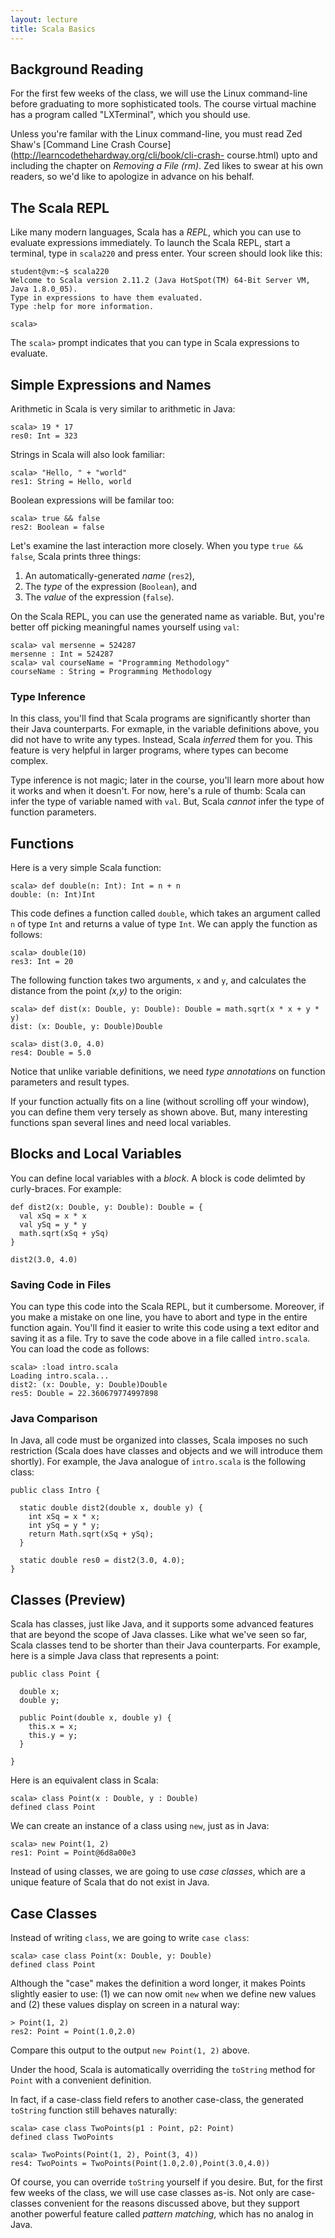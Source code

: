 ```yaml
---
layout: lecture
title: Scala Basics
---
```


## Background Reading

For the first few weeks of the class, we will use the Linux command-line before
graduating to more sophisticated tools. The course virtual machine has a program
called "LXTerminal", which you should use.

Unless you're familar with the Linux command-line, you must read  Zed Shaw's
[Command Line Crash Course](http://learncodethehardway.org/cli/book/cli-crash-
course.html) upto and including the chapter on *Removing a File (rm)*. Zed likes
to swear at his own readers, so we'd like to apologize in advance on his behalf.

## The Scala REPL

Like many modern languages, Scala has a *REPL*, which you can use to evaluate
expressions immediately. To launch the Scala REPL, start a terminal,
type in `scala220` and press enter. Your screen should look like this:

~~~
student@vm:~$ scala220
Welcome to Scala version 2.11.2 (Java HotSpot(TM) 64-Bit Server VM, Java 1.8.0_05).
Type in expressions to have them evaluated.
Type :help for more information.

scala>
~~~

The `scala>` prompt indicates that you can type in Scala expressions to
evaluate.

## Simple Expressions and Names

Arithmetic in Scala is very similar to arithmetic in Java:

~~~
scala> 19 * 17
res0: Int = 323
~~~

Strings in Scala will also look familiar:

~~~
scala> "Hello, " + "world"
res1: String = Hello, world
~~~

Boolean expressions will be familar too:

~~~
scala> true && false
res2: Boolean = false
~~~

Let's examine the last interaction more closely. When you type `true && false`,
Scala prints three things:

1. An automatically-generated *name* (`res2`),
2. The *type* of the expression (`Boolean`), and
3. The *value* of the expression (`false`).

On the Scala REPL, you can use the generated name as variable. But, you're
better off picking meaningful names yourself using `val`:

~~~
scala> val mersenne = 524287
mersenne : Int = 524287
scala> val courseName = "Programming Methodology"
courseName : String = Programming Methodology
~~~

### Type Inference

In this class, you'll find that Scala programs are significantly shorter than
their Java counterparts. For exmaple, in the variable definitions above, you did
not have to write any types. Instead, Scala *inferred* them for you. This
feature is very helpful in larger programs, where types can become complex.

Type inference is not magic; later in the course, you'll learn more about how it
works and when it doesn't. For now, here's a rule of thumb: Scala can infer the
type of variable named with `val`. But, Scala *cannot* infer the type of
function parameters.

## Functions

Here is a very simple Scala function:

~~~
scala> def double(n: Int): Int = n + n
double: (n: Int)Int
~~~

This code defines a function called `double`, which takes an argument called
`n` of type `Int` and returns a value of type `Int`. We can apply the
function as follows:

~~~
scala> double(10)
res3: Int = 20
~~~

The following function takes two arguments, `x` and `y`, and calculates the
distance from the point *(x,y)* to the origin:

~~~
scala> def dist(x: Double, y: Double): Double = math.sqrt(x * x + y * y)
dist: (x: Double, y: Double)Double

scala> dist(3.0, 4.0)
res4: Double = 5.0
~~~

Notice that unlike variable definitions, we need *type annotations*
on function parameters and result types.

If your function actually fits on a line (without scrolling off your window),
you can define them very tersely as shown above. But, many interesting
functions span several lines and need local variables.

## Blocks and Local Variables

You can define local variables with a *block*. A block is code delimted by
curly-braces. For example:

~~~
def dist2(x: Double, y: Double): Double = {
  val xSq = x * x
  val ySq = y * y
  math.sqrt(xSq + ySq)
}

dist2(3.0, 4.0)

~~~

### Saving Code in Files

You can type this code into the Scala REPL, but it cumbersome. Moreover, if you
make a mistake on one line, you have to abort and type in the entire function
again. You'll find it easier to write this code using a text editor and saving
it as a file. Try to save the code above in a file called `intro.scala`. You can
load the code as follows:

~~~
scala> :load intro.scala
Loading intro.scala...
dist2: (x: Double, y: Double)Double
res5: Double = 22.360679774997898
~~~

### Java Comparison

In Java, all code must be organized into classes, Scala imposes no such
restriction (Scala does have classes and objects and we will introduce them
shortly). For example, the Java analogue of `intro.scala` is the following
class:

~~~
public class Intro {

  static double dist2(double x, double y) {
    int xSq = x * x;
    int ySq = y * y;
    return Math.sqrt(xSq + ySq);
  }

  static double res0 = dist2(3.0, 4.0);
}
~~~

## Classes (Preview)

Scala has classes, just like Java, and it supports some advanced features
that are beyond the scope of Java classes. Like what we've seen so far,
Scala classes tend to be shorter than their Java counterparts. For example,
here is a simple Java class that represents a point:

~~~
public class Point {

  double x;
  double y;

  public Point(double x, double y) {
    this.x = x;
    this.y = y;
  }

}
~~~

Here is an equivalent class in Scala:

~~~
scala> class Point(x : Double, y : Double)
defined class Point
~~~

We can create an instance of a class using `new`, just as in Java:

~~~
scala> new Point(1, 2)
res1: Point = Point@6d8a00e3
~~~

Instead of using classes, we are going to use *case classes*, which
are a unique feature of Scala that do not exist in Java.

## Case Classes

Instead of writing `class`, we are going to write `case class`:

~~~
scala> case class Point(x: Double, y: Double)
defined class Point
~~~

Although the "case" makes the definition a word longer, it makes Points slightly
easier to use: (1) we can now omit `new` when we define new values and (2)
these values display on screen in a natural way:

~~~
> Point(1, 2)
res2: Point = Point(1.0,2.0)
~~~

Compare this output to the output `new Point(1, 2)` above.

Under the hood, Scala is automatically overriding the `toString` method for
`Point` with a convenient definition.

In fact, if a case-class field refers to another case-class, the generated
`toString` function still behaves naturally:

~~~
scala> case class TwoPoints(p1 : Point, p2: Point)
defined class TwoPoints

scala> TwoPoints(Point(1, 2), Point(3, 4))
res4: TwoPoints = TwoPoints(Point(1.0,2.0),Point(3.0,4.0))
~~~

Of course, you can override `toString` yourself if you desire. But, for the
first few weeks of the class, we will use case classes as-is. Not only
are case-classes convenient for the reasons discussed above, but they support
another powerful feature called *pattern matching*, which has no analog in
Java.
